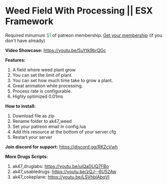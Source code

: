 <h1>Weed Field With Processing || ESX Framework</h1>
<p>Required minumum <span style="color: #339966;">$1</span> of patreon membership. <a href="https://patreon.com/menanak47" target="_blank">Get your membership</a> (if you don't have already)</p>
<p><strong>Video Showcase:</strong> <a href="https://youtu.be/p_6cTE_wUJY">https://youtu.be/5uYtk9brQGc</a></p>
<p><strong>Features:</strong></p>
<ol>
<li>A field where weed plant grow</li>
<li>You can set the limit of plant.</li>
<li>You can set how much time take to grow a plant.</li>
<li>Great animation while processing.</li>
<li>Process rate is configurable.</li>
<li>Highly optimized 0.01ms</li>
</ol>
<p><strong>How to install:</strong></p>
<ol>
<li>Download file as zip</li>
<li>Rename folder to ak47_weed</li>
<li>Set your patreon email in config.lua</li>
<li>Add this resource at the bottom of your server.cfg</li>
<li>Restart your server</li>
</ol>
<p><strong>Join discord for support:</strong> <a href="https://discord.gg/RKZcVwh">https://discord.gg/RKZcVwh</a></p>
<p><strong>More Drugs Scripts:</strong></p>
<ol>
<li>ak47_druglabs: <a href="https://youtu.be/uiQaDUQ7FBo">https://youtu.be/uiQaDUQ7FBo </a></li>
<li>ak47_usabledrugs: <a href="https://youtu.be/zQJ--6U52Aw">https://youtu.be/zQJ--6U52Aw </a></li>
<li>ak47_cokeplane: <a href="https://youtu.be/LSVhblAbqVI">https://youtu.be/LSVhblAbqVI </a></li>
</ol>
